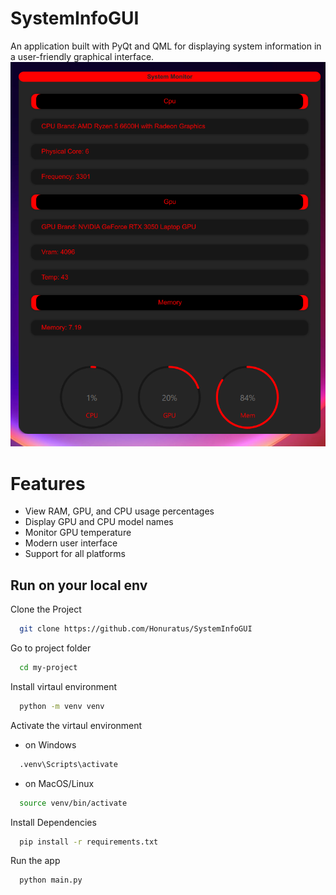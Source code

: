 # SystemInfoGUI
An application built with PyQt and QML for displaying system information in a user-friendly graphical interface.
![app screenshot](https://raw.githubusercontent.com/Honuratus/SystemInfoGUI/main/screenshot.png)



# Features

- View RAM, GPU, and CPU usage percentages
- Display GPU and CPU model names
- Monitor GPU temperature
- Modern user interface
- Support for all platforms
## Run on your local env

Clone the Project

```bash
  git clone https://github.com/Honuratus/SystemInfoGUI
```

Go to project folder

```bash
  cd my-project
```

Install virtaul environment

```bash
  python -m venv venv
```

Activate the virtaul environment
- on Windows
```bash
  .venv\Scripts\activate
```
- on MacOS/Linux
```bash
  source venv/bin/activate
```
Install Dependencies
```bash
  pip install -r requirements.txt
```
Run the app
```bash
  python main.py
```





  
